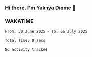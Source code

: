 ### Hi there. I'm Yakhya Diome 👋

### WAKATIME
<!--START_SECTION:waka-->

```txt
From: 30 June 2025 - To: 06 July 2025

Total Time: 0 secs

No activity tracked
```

<!--END_SECTION:waka-->
